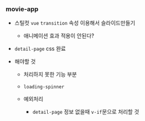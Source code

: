 ### movie-app
- 스틸컷 ```vue``` ```transition``` 속성 이용해서 슬라이드만들기

	- 애니메이션 효과 적용이 안된다? 
- ```detail-page``` css 완료
- 해야할 것
	- 처리하지 못한 기능 부분 

	- ```loading-spinner```
	- 예외처리

		- ```detail-page``` 정보 없을때 ```v-if```문으로 처리할 것
